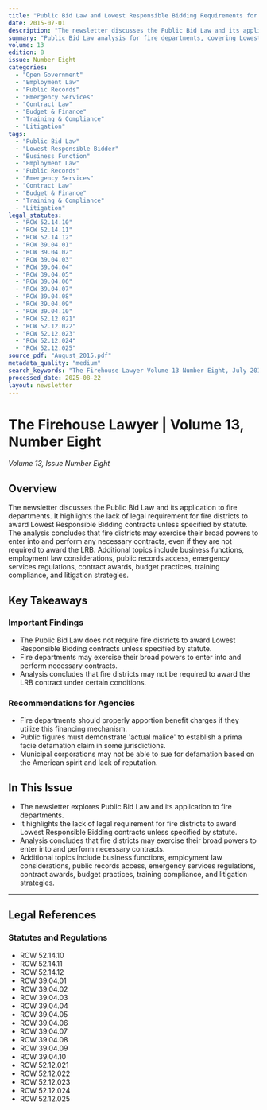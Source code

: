 ```yaml
---
title: "Public Bid Law and Lowest Responsible Bidding Requirements for Fire Districts"
date: 2015-07-01
description: "The newsletter discusses the Public Bid Law and its application to fire departments. It highlights the lack of legal requirement for fire districts to award Lowest Responsible Bidding contracts unless specified by statute. The analysis concludes that fire districts may exercise their broad powers to enter into and perform any necessary contracts, even if they are not required to award the LRB. Additional topics include business functions, employment law considerations, public records access, emergency services regulations, contract awards, budget practices, training compliance, and litigation strategies."
summary: "Public Bid Law analysis for fire departments, covering Lowest Responsible Bidding requirements and contract authority."
volume: 13
edition: 8
issue: Number Eight
categories:
  - "Open Government"
  - "Employment Law"
  - "Public Records"
  - "Emergency Services"
  - "Contract Law"
  - "Budget & Finance"
  - "Training & Compliance"
  - "Litigation"
tags:
  - "Public Bid Law"
  - "Lowest Responsible Bidder"
  - "Business Function"
  - "Employment Law"
  - "Public Records"
  - "Emergency Services"
  - "Contract Law"
  - "Budget & Finance"
  - "Training & Compliance"
  - "Litigation"
legal_statutes:
  - "RCW 52.14.10"
  - "RCW 52.14.11"
  - "RCW 52.14.12"
  - "RCW 39.04.01"
  - "RCW 39.04.02"
  - "RCW 39.04.03"
  - "RCW 39.04.04"
  - "RCW 39.04.05"
  - "RCW 39.04.06"
  - "RCW 39.04.07"
  - "RCW 39.04.08"
  - "RCW 39.04.09"
  - "RCW 39.04.10"
  - "RCW 52.12.021"
  - "RCW 52.12.022"
  - "RCW 52.12.023"
  - "RCW 52.12.024"
  - "RCW 52.12.025"
source_pdf: "August_2015.pdf"
metadata_quality: "medium"
search_keywords: "The Firehouse Lawyer Volume 13 Number Eight, July 2015, Joseph F. Quinn Esq, newsletter contents legal updates"
processed_date: 2025-08-22
layout: newsletter
---
```


# The Firehouse Lawyer | Volume 13, Number Eight

*Volume 13, Issue Number Eight*

## Overview

The newsletter discusses the Public Bid Law and its application to fire departments. It highlights the lack of legal requirement for fire districts to award Lowest Responsible Bidding contracts unless specified by statute. The analysis concludes that fire districts may exercise their broad powers to enter into and perform any necessary contracts, even if they are not required to award the LRB. Additional topics include business functions, employment law considerations, public records access, emergency services regulations, contract awards, budget practices, training compliance, and litigation strategies.

## Key Takeaways

### Important Findings

- The Public Bid Law does not require fire districts to award Lowest Responsible Bidding contracts unless specified by statute.
- Fire departments may exercise their broad powers to enter into and perform necessary contracts.
- Analysis concludes that fire districts may not be required to award the LRB contract under certain conditions.

### Recommendations for Agencies

- Fire departments should properly apportion benefit charges if they utilize this financing mechanism.
- Public figures must demonstrate 'actual malice' to establish a prima facie defamation claim in some jurisdictions.
- Municipal corporations may not be able to sue for defamation based on the American spirit and lack of reputation.

## In This Issue

- The newsletter explores Public Bid Law and its application to fire departments.
- It highlights the lack of legal requirement for fire districts to award Lowest Responsible Bidding contracts unless specified by statute.
- Analysis concludes that fire districts may exercise their broad powers to enter into and perform necessary contracts.
- Additional topics include business functions, employment law considerations, public records access, emergency services regulations, contract awards, budget practices, training compliance, and litigation strategies.

---

## Legal References

### Statutes and Regulations

- RCW 52.14.10
- RCW 52.14.11
- RCW 52.14.12
- RCW 39.04.01
- RCW 39.04.02
- RCW 39.04.03
- RCW 39.04.04
- RCW 39.04.05
- RCW 39.04.06
- RCW 39.04.07
- RCW 39.04.08
- RCW 39.04.09
- RCW 39.04.10
- RCW 52.12.021
- RCW 52.12.022
- RCW 52.12.023
- RCW 52.12.024
- RCW 52.12.025

